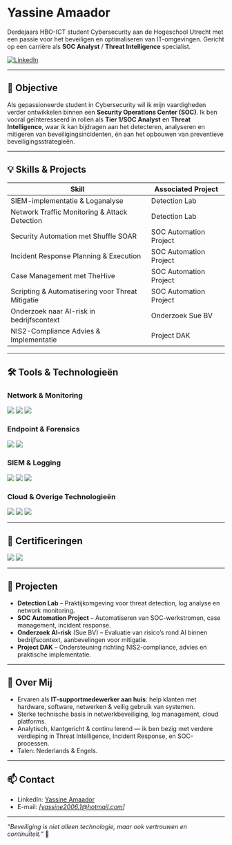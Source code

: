 # Yassine Amaador  
Derdejaars HBO-ICT student Cybersecurity aan de Hogeschool Utrecht met een passie voor het beveiligen en optimaliseren van IT-omgevingen. Gericht op een carrière als **SOC Analyst** / **Threat Intelligence** specialist.  

[![LinkedIn](https://img.shields.io/badge/-Yassine_Amaador-0072b1?&style=for-the-badge&logo=linkedin&logoColor=white)](https://www.linkedin.com/in/yassine-amaador-8bb509347/)

---

## 🎯 Objective  
Als gepassioneerde student in Cybersecurity wil ik mijn vaardigheden verder ontwikkelen binnen een **Security Operations Center (SOC)**. Ik ben vooral geïnteresseerd in rollen als **Tier 1/SOC Analyst** en **Threat Intelligence**, waar ik kan bijdragen aan het detecteren, analyseren en mitigeren van beveiligingsincidenten, én aan het opbouwen van preventieve beveiligingsstrategieën.

---

## 💡 Skills & Projects

| Skill                                           | Associated Project                                                                 |
|--------------------------------------------------|-------------------------------------------------------------------------------------|
| SIEM-implementatie & Loganalyse                  | Detection Lab                                                                      |
| Network Traffic Monitoring & Attack Detection     | Detection Lab                                                                      |
| Security Automation met Shuffle SOAR              | SOC Automation Project                                                             |
| Incident Response Planning & Execution            | SOC Automation Project                                                             |
| Case Management met TheHive                      | SOC Automation Project                                                             |
| Scripting & Automatisering voor Threat Mitigatie  | SOC Automation Project                                                             |
| Onderzoek naar AI-risk in bedrijfscontext         | Onderzoek Sue BV                                                                   |
| NIS2-Compliance Advies & Implementatie           | Project DAK                                                                         |

---

## 🛠️ Tools & Technologieën

### Network & Monitoring
<div>
    <img src="https://img.shields.io/badge/-Wireshark-1679A7?&style=for-the-badge&logo=Wireshark&logoColor=white" />
    <img src="https://img.shields.io/badge/-Suricata-EF3B2D?&style=for-the-badge&logo=Suricata&logoColor=white" />
    <img src="https://img.shields.io/badge/-Zeek-777BB4?&style=for-the-badge&logo=Zeek&logoColor=white" />
</div>

### Endpoint & Forensics
<div>
    <img src="https://img.shields.io/badge/-Microsoft_Defender_for_Endpoint-00A4EF?&style=for-the-badge&logo=Microsoft&logoColor=white" />
    <img src="https://img.shields.io/badge/-Velociraptor-4B275F?&style=for-the-badge&logo=Velociraptor&logoColor=white" />
</div>

### SIEM & Logging
<div>
    <img src="https://img.shields.io/badge/-Microsoft_Sentinel-0078D4?&style=for-the-badge&logo=Microsoft&logoColor=white" />
    <img src="https://img.shields.io/badge/-Splunk-000000?&style=for-the-badge&logo=Splunk&logoColor=white" />
    <img src="https://img.shields.io/badge/-Elastic-005571?&style=for-the-badge&logo=Elastic&logoColor=white" />
</div>

### Cloud & Overige Technologieën
<div>
    <img src="https://img.shields.io/badge/-Microsoft_Azure-0089D6?&style=for-the-badge&logo=Microsoft&logoColor=white" />
    <img src="https://img.shields.io/badge/-Docker-2496ED?&style=for-the-badge&logo=Docker&logoColor=white" />
    <img src="https://img.shields.io/badge/-Linux-000000?&style=for-the-badge&logo=Linux&logoColor=white" />
</div>

---

## 📜 Certificeringen

<div>
    <img src="https://img.shields.io/badge/-Cisco_CyberOps_Associate-005C97?&style=for-the-badge&logo=Cisco&logoColor=white" />
    <img src="https://img.shields.io/badge/-Microsoft_Azure_Fundamentals-0089D6?&style=for-the-badge&logo=Microsoft&logoColor=white" />
    <!-- Voeg hieronder meer toe als je andere certificeringen hebt -->
</div>

---

## 🔧 Projecten

- **Detection Lab** – Praktijkomgeving voor threat detection, log analyse en network monitoring.  
- **SOC Automation Project** – Automatiseren van SOC-werkstromen, case management, incident response.  
- **Onderzoek AI-risk** (Sue BV) – Evaluatie van risico’s rond AI binnen bedrijfscontext, aanbevelingen voor mitigatie.  
- **Project DAK** – Ondersteuning richting NIS2-compliance, advies en praktische implementatie.

---

## 🌱 Over Mij

- Ervaren als **IT-supportmedewerker aan huis**: help klanten met hardware, software, netwerken & veilig gebruik van systemen.  
- Sterke technische basis in netwerkbeveiliging, log management, cloud platforms.  
- Analytisch, klantgericht & continu lerend — ik ben bezig met verdere verdieping in Threat Intelligence, Incident Response, en SOC-processen.  
- Talen: Nederlands & Engels.  

---

## 📫 Contact

- LinkedIn: [Yassine Amaador](https://www.linkedin.com/in/yassine-amaador-8bb509347/)  
- E-mail: *[yassine2006.1@hotmail.com]*  

---

*“Beveiliging is niet alleen technologie, maar ook vertrouwen en continuïteit.”* 🚀  
